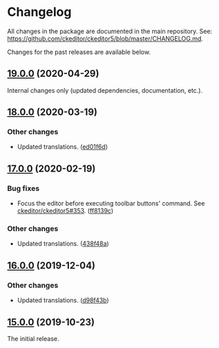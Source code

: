 Changelog
=========

All changes in the package are documented in the main repository. See: https://github.com/ckeditor/ckeditor5/blob/master/CHANGELOG.md.

Changes for the past releases are available below.

## [19.0.0](https://github.com/ckeditor/ckeditor5-horizontal-line/compare/v18.0.0...v19.0.0) (2020-04-29)

Internal changes only (updated dependencies, documentation, etc.).


## [18.0.0](https://github.com/ckeditor/ckeditor5-horizontal-line/compare/v17.0.0...v18.0.0) (2020-03-19)

### Other changes

* Updated translations. ([ed01f6d](https://github.com/ckeditor/ckeditor5-horizontal-line/commit/ed01f6d))


## [17.0.0](https://github.com/ckeditor/ckeditor5-horizontal-line/compare/v16.0.0...v17.0.0) (2020-02-19)

### Bug fixes

* Focus the editor before executing toolbar buttons' command. See [ckeditor/ckeditor5#353](https://github.com/ckeditor/ckeditor5/issues/353). ([ff8139c](https://github.com/ckeditor/ckeditor5-horizontal-line/commit/ff8139c))

### Other changes

* Updated translations. ([438f48a](https://github.com/ckeditor/ckeditor5-horizontal-line/commit/438f48a))


## [16.0.0](https://github.com/ckeditor/ckeditor5-horizontal-line/compare/v15.0.0...v16.0.0) (2019-12-04)

### Other changes

* Updated translations. ([d98f43b](https://github.com/ckeditor/ckeditor5-horizontal-line/commit/d98f43b))


## [15.0.0](https://github.com/ckeditor/ckeditor5-horizontal-line/tree/v15.0.0) (2019-10-23)

The initial release.
